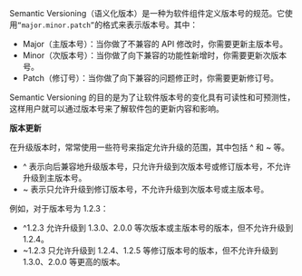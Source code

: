 Semantic Versioning（语义化版本）是一种为软件组件定义版本号的规范。它使用`“major.minor.patch”`的格式来表示版本号。其中：

- Major（主版本号）：当你做了不兼容的 API 修改时，你需要更新主版本号。
- Minor（次版本号）：当你做了向下兼容的功能性新增时，你需要更新次版本号。
- Patch（修订号）：当你做了向下兼容的问题修正时，你需要更新修订号。

Semantic Versioning 的目的是为了让软件版本号的变化具有可读性和可预测性，这样用户就可以通过版本号来了解软件包的更新内容和影响。

**版本更新**

在升级版本时，常常使用一些符号来指定允许升级的范围，其中包括 ^ 和 ~ 等。

- ^ 表示向后兼容地升级版本号，只允许升级到次版本号或修订版本号，不允许升级到主版本号。
- ~ 表示只允许升级到修订版本号，不允许升级到次版本号或主版本号。

例如，对于版本号为 1.2.3：

- ^1.2.3 允许升级到 1.3.0、2.0.0 等次版本或主版本号的版本，但不允许升级到 1.2.4。
- ~1.2.3 只允许升级到 1.2.4、1.2.5 等修订版本号的版本，但不允许升级到 1.3.0、2.0.0 等更高的版本。
